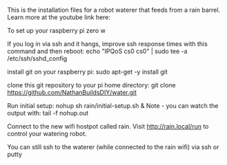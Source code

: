 This is the installation files for a robot waterer that feeds from a rain barrel. Learn more at the youtube link here:

To set up your raspberry pi zero w

If you log in via ssh and it hangs, improve ssh response times with this command and then reboot: echo "IPQoS cs0 cs0" | sudo tee -a /etc/ssh/sshd_config

install git on your raspberry pi: sudo apt-get -y install git

clone this git repository to your pi home directory: git clone https://github.com/NathanBuildsDIY/water.git

Run initial setup: nohup sh rain/initial-setup.sh & Note - you can watch the output with: tail -f nohup.out

Connect to the new wifi hostpot called rain. Visit http://rain.local/run to control your watering robot. 

You can still ssh to the waterer (while connected to the rain wifi) via ssh or putty
